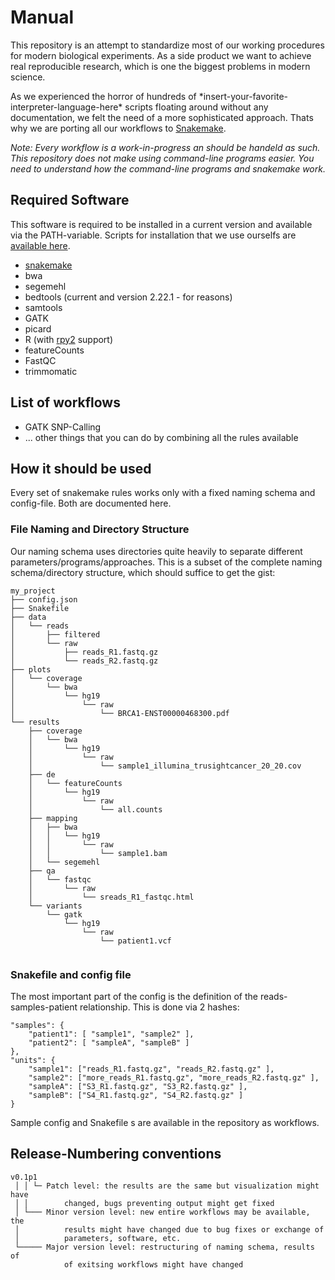 # Manual

This repository is an attempt to standardize most of our working
procedures for modern biological experiments. As a side product we
want to achieve real reproducible research, which is one the biggest
problems in modern science.

As we experienced the horror of hundreds of
\*insert-your-favorite-interpreter-language-here\* scripts floating
around without any documentation, we felt the need of a more
sophisticated approach. Thats why we are porting all our workflows to 
[Snakemake](https://bitbucket.org/johanneskoester/snakemake/wiki/Home).

*Note: Every workflow is a work-in-progress an should be handeld as such. This repository does not make using command-line programs easier. You need to understand how the command-line programs and snakemake work.*

## Required Software

This software is required to be installed in a current version and available via the PATH-variable. Scripts for installation that we use ourselfs are [available here](https://github.com/GrosseLab/InstallProcedures).
* [snakemake](https://bitbucket.org/johanneskoester/snakemake/wiki/Documentation#markdown-header-installation)
* bwa
* segemehl
* bedtools (current and version 2.22.1 - for reasons)
* samtools
* GATK
* picard
* R (with [rpy2](https://pypi.python.org/pypi/rpy2) support)
* featureCounts
* FastQC
* trimmomatic

## List of workflows

* GATK SNP-Calling
* ... other things that you can do by combining all the rules available

## How it should be used

Every set of snakemake rules works only with a fixed naming schema and config-file. Both are documented here.

### File Naming and Directory Structure

Our naming schema uses directories quite heavily to separate different parameters/programs/approaches. This is a subset of the complete naming schema/directory structure, which should suffice to get the gist:

    my_project
    ├── config.json
    ├── Snakefile
    ├── data
    │   └── reads
    │       ├── filtered
    │       └── raw
    │           ├── reads_R1.fastq.gz
    │           └── reads_R2.fastq.gz
    ├── plots
    │   └── coverage
    │       └── bwa
    │           └── hg19
    │               └── raw
    │                   └── BRCA1-ENST00000468300.pdf
    └── results
        ├── coverage
        │   └── bwa
        │       └── hg19
        │           └── raw
        │               └── sample1_illumina_trusightcancer_20_20.cov
        ├── de
        │   └── featureCounts
        │       └── hg19
        │           └── raw
        │               └── all.counts
        ├── mapping
        │   ├── bwa
        │   │   └── hg19
        │   │       └── raw
        │   │           └── sample1.bam
        │   └── segemehl        
        ├── qa
        │   └── fastqc
        │       └── raw
        │           └── sreads_R1_fastqc.html
        └── variants
            └── gatk
                └── hg19
                    └── raw
                        └── patient1.vcf
                        
### Snakefile and config file

The most important part of the config is the definition of the reads-samples-patient relationship. This is done via 2 hashes:

    "samples": {
        "patient1": [ "sample1", "sample2" ],
        "patient2": [ "sampleA", "sampleB" ]
    },
    "units": {
        "sample1": ["reads_R1.fastq.gz", "reads_R2.fastq.gz" ],
        "sample2": ["more_reads_R1.fastq.gz", "more_reads_R2.fastq.gz" ],
        "sampleA": ["S3_R1.fastq.gz", "S3_R2.fastq.gz" ],
        "sampleB": ["S4_R1.fastq.gz", "S4_R2.fastq.gz" ]
    }
    
Sample config and Snakefile s are available in the repository as workflows.

## Release-Numbering conventions

    v0.1p1
     │ │ └─ Patch level: the results are the same but visualization might have
     │ │        changed, bugs preventing output might get fixed
     │ └─── Minor version level: new entire workflows may be available, the
     │          results might have changed due to bug fixes or exchange of
     │          parameters, software, etc.
     └───── Major version level: restructuring of naming schema, results of
                of exitsing workflows might have changed
